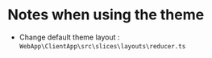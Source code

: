 # Notes when using the theme

- Change default theme layout :  ```WebApp\ClientApp\src\slices\layouts\reducer.ts```
